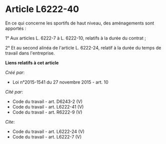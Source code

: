 # Article L6222-40

En ce qui concerne les sportifs de haut niveau, des aménagements sont apportés : 

1° Aux articles L. 6222-7 à L. 6222-10, relatifs à la durée du contrat ; 

2° Et au second alinéa de l'article L. 6222-24, relatif à la durée du temps de travail dans l'entreprise.

**Liens relatifs à cet article**

_Créé par_:

  - Loi n°2015-1541 du 27 novembre 2015 - art. 10

_Cité par_:

  - Code du travail - art. D6243-2 (V)
  - Code du travail - art. L6222-41 (V)
  - Code du travail - art. R6222-9 (V)

_Cite_:

  - Code du travail - art. L6222-24 (V)
  - Code du travail - art. L6222-7 (V)
